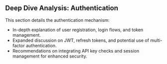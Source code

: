 ## Deep Dive Analysis: Authentication

This section details the authentication mechanism:
- In-depth explanation of user registration, login flows, and token management.
- Expanded discussion on JWT, refresh tokens, and potential use of multi-factor authentication.
- Recommendations on integrating API key checks and session management for enhanced security.
